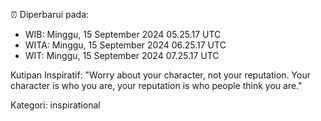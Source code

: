 ⏰ Diperbarui pada:
- WIB: Minggu, 15 September 2024 05.25.17 UTC
- WITA: Minggu, 15 September 2024 06.25.17 UTC
- WIT: Minggu, 15 September 2024 07.25.17 UTC

Kutipan Inspiratif:
"Worry about your character, not your reputation. Your character is who you are, your reputation is who people think you are."


Kategori: inspirational

